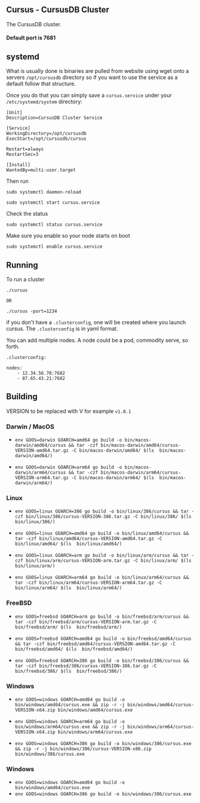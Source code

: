 ## Cursus - CursusDB Cluster
The CursusDB cluster.

#### Default port is 7681

## systemd
What is usually done is binaries are pulled from website using wget onto a servers `/opt/cursusdb` directory so if you want to use the service as a default follow that structure.

Once you do that you can simply save a ``cursus.service`` under your `/etc/systemd/system` directory:
``` 
[Unit]
Description=CursusDB Cluster Service

[Service]
WorkingDirectory=/opt/cursusdb
ExecStart=/opt/cursusdb/cursus

Restart=always
RestartSec=3

[Install]
WantedBy=multi-user.target

```


Then run
``` 
sudo systemctl daemon-reload
```

``` 
sudo systemctl start cursus.service
```

Check the status
```
sudo systemctl status cursus.service
```

Make sure you enable so your node starts on boot
```
sudo systemctl enable cursus.service
```

## Running

To run a cluster 
``` 
./cursus

OR

./cursus -port=1234
```

if you don't have a ``.clusterconfig``, one will be created where you launch cursus.  The ``.clusterconfig`` is in yaml format.

You can add multiple nodes.  A node could be a pod, commodity serve, so forth.

``.clusterconfig:``
``` 
nodes:
    - 12.34.56.78:7682
    - 87.65.43.21:7682

```


## Building

VERSION to be replaced with V for example ``v1.0.1``

### Darwin / MacOS

- ``env GOOS=darwin GOARCH=amd64 go build -o bin/macos-darwin/amd64/cursus && tar -czf bin/macos-darwin/amd64/cursus-VERSION-amd64.tar.gz -C bin/macos-darwin/amd64/ $(ls  bin/macos-darwin/amd64/)``


- ``env GOOS=darwin GOARCH=arm64 go build -o bin/macos-darwin/arm64/cursus && tar -czf bin/macos-darwin/arm64/cursus-VERSION-arm64.tar.gz -C bin/macos-darwin/arm64/ $(ls  bin/macos-darwin/arm64/)``


### Linux
- ``env GOOS=linux GOARCH=386 go build -o bin/linux/386/cursus && tar -czf bin/linux/386/cursus-VERSION-386.tar.gz -C bin/linux/386/ $(ls  bin/linux/386/)``


- ``env GOOS=linux GOARCH=amd64 go build -o bin/linux/amd64/cursus && tar -czf bin/linux/amd64/cursus-VERSION-amd64.tar.gz -C bin/linux/amd64/ $(ls  bin/linux/amd64/)``


- ``env GOOS=linux GOARCH=arm go build -o bin/linux/arm/cursus && tar -czf bin/linux/arm/cursus-VERSION-arm.tar.gz -C bin/linux/arm/ $(ls  bin/linux/arm/)``


- ``env GOOS=linux GOARCH=arm64 go build -o bin/linux/arm64/cursus && tar -czf bin/linux/arm64/cursus-VERSION-arm64.tar.gz -C bin/linux/arm64/ $(ls  bin/linux/arm64/)``


### FreeBSD

- ``env GOOS=freebsd GOARCH=arm go build -o bin/freebsd/arm/cursus && tar -czf bin/freebsd/arm/cursus-VERSION-arm.tar.gz -C bin/freebsd/arm/ $(ls  bin/freebsd/arm/)``


- ``env GOOS=freebsd GOARCH=amd64 go build -o bin/freebsd/amd64/cursus && tar -czf bin/freebsd/amd64/cursus-VERSION-amd64.tar.gz -C bin/freebsd/amd64/ $(ls  bin/freebsd/amd64/)``


- ``env GOOS=freebsd GOARCH=386 go build -o bin/freebsd/386/cursus && tar -czf bin/freebsd/386/cursus-VERSION-386.tar.gz -C bin/freebsd/386/ $(ls  bin/freebsd/386/)``


### Windows
- ``env GOOS=windows GOARCH=amd64 go build -o bin/windows/amd64/cursus.exe && zip -r -j bin/windows/amd64/cursus-VERSION-x64.zip bin/windows/amd64/cursus.exe``


- ``env GOOS=windows GOARCH=arm64 go build -o bin/windows/arm64/cursus.exe && zip -r -j bin/windows/arm64/cursus-VERSION-x64.zip bin/windows/arm64/cursus.exe``


- ``env GOOS=windows GOARCH=386 go build -o bin/windows/386/cursus.exe && zip -r -j bin/windows/386/cursus-VERSION-x86.zip bin/windows/386/cursus.exe``




### Windows
- ``env GOOS=windows GOARCH=amd64 go build -o bin/windows/amd64/cursus.exe``
- ``env GOOS=windows GOARCH=386 go build -o bin/windows/386/cursus.exe``

